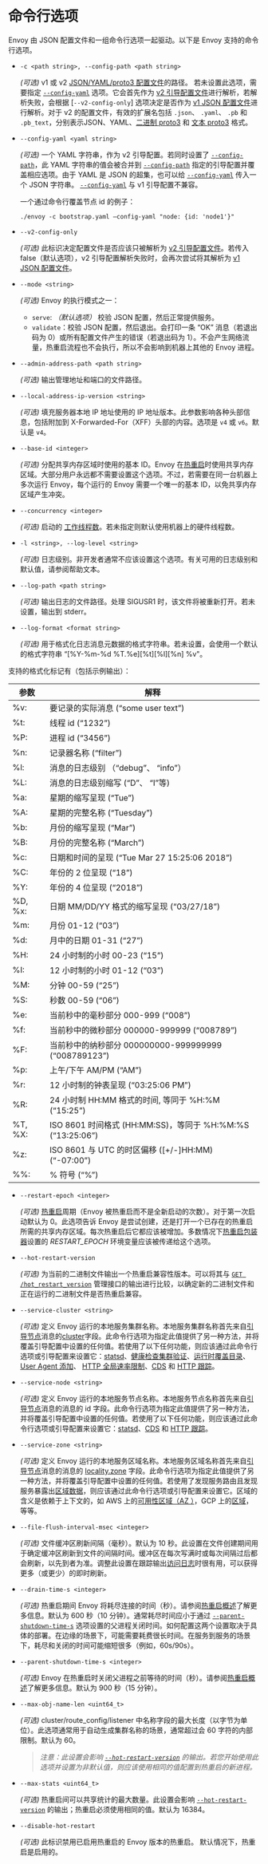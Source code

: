 # 命令行选项

Envoy 由 JSON 配置文件和一组命令行选项一起驱动。以下是 Envoy 支持的命令行选项。

- `-c <path string>, --config-path <path string>`

  *(可选)* v1 或 v2 [JSON/YAML/proto3 配置文件](../configuration/configuration.md#config)的路径。 若未设置此选项，需要指定 [`--config-yaml`](#cmdoption-config-yaml) 选项。它会首先作为 [v2 引导配置文件](../configuration/overview/v2_overview.md#config-overview-v2-bootstrap)进行解析，若解析失败，会根据 [`--v2-config-only`] 选项决定是否作为 [v1 JSON 配置文件](../configuration/overview/v1_overview.md#config-overview-v1)进行解析。对于 v2 的配置文件，有效的扩展名包括 `.json`、 `.yaml`、 `.pb` 和 `.pb_text`，分别表示JSON、YAML、[二进制 proto3](https://developers.google.com/protocol-buffers/docs/encoding) 和 [文本 proto3](https://developers.google.com/protocol-buffers/docs/reference/cpp/google.protobuf.text_format) 格式。

- `--config-yaml <yaml string>`

  *(可选)* 一个 YAML 字符串，作为 v2 引导配置。若同时设置了 [`--config-path`](#cmdoption-c)，此 YAML 字符串的值会被合并到 [`--config-path`](#cmdoption-c) 指定的引导配置并覆盖相应选项。由于 YAML 是 JSON 的超集，也可以给 [`--config-yaml`](#cmdoption-config-yaml) 传入一个 JSON 字符串。 [`--config-yaml`](#cmdoption-config-yaml) 与 v1 引导配置不兼容。

  一个通过命令行覆盖节点 id 的例子：

   `./envoy -c bootstrap.yaml –config-yaml "node: {id: 'node1'}"`

- `--v2-config-only`

  *(可选)* 此标识决定配置文件是否应该只被解析为 [v2 引导配置文件](../configuration/overview/v2_overview.md#config-overview-v2-bootstrap)。若传入 false（默认选项），v2 引导配置解析失败时，会再次尝试将其解析为 [v1 JSON 配置文件](../configuration/overview/v1_overview.md#config-overview-v1)。

- `--mode <string>`

  *(可选)* Envoy 的执行模式之一：

  * `serve`: *（默认选项）* 校验 JSON 配置，然后正常提供服务。
  * `validate`：校验 JSON 配置，然后退出。会打印一条 “OK” 消息（若退出码为 0）或所有配置文件产生的错误（若退出码为 1）。不会产生网络流量，热重启流程也不会执行，所以不会影响到机器上其他的 Envoy 进程。

- `--admin-address-path <path string>`

  *(可选)* 输出管理地址和端口的文件路径。

- `--local-address-ip-version <string>`

  *(可选)* 填充服务器本地 IP 地址使用的 IP 地址版本。此参数影响各种头部信息，包括附加到 X-Forwarded-For（XFF）头部的内容。选项是 `v4` 或 `v6`。默认是 `v4`。

- `--base-id <integer>`

  *(可选)* 分配共享内存区域时使用的基本 ID。Envoy 在[热重启](../intro/arch_overview/hot_restart.md#arch-overview-hot-restart)时使用共享内存区域。大部分用户永远都不需要设置这个选项。不过，若需要在同一台机器上多次运行 Envoy，每个运行的 Envoy 需要一个唯一的基本 ID，以免共享内存区域产生冲突。

- `--concurrency <integer>`

  *(可选)* 启动的 [工作线程数](../intro/arch_overview/threading_model.md#arch-overview-threading)。若未指定则默认使用机器上的硬件线程数。

- `-l <string>, --log-level <string>`

  *(可选)* 日志级别。非开发者通常不应该设置这个选项。有关可用的日志级别和默认值，请参阅帮助文本。

- `--log-path <path string>`

  *(可选)* 输出日志的文件路径。处理 SIGUSR1 时，该文件将被重新打开。若未设置，输出到 stderr。

- `--log-format <format string>`

  *(可选)* 用于格式化日志消息元数据的格式字符串。若未设置，会使用一个默认的格式字符串 “[%Y-%m-%d %T.%e][%t][%l][%n] %v"。

支持的格式化标记有（包括示例输出）：

| 参数  | 解释 |
|---- | ---- |
| %v: | 要记录的实际消息 (“some user text”) |
|%t: | 线程 id (“1232”)|
|%P: | 进程 id (“3456”)|
|%n: | 记录器名称 (“filter”)|
|%l: | 消息的日志级别 （“debug”、 “info”） |
|%L: | 消息的日志级别缩写 (“D”、 “I”等) |
|%a: | 星期的缩写呈现 (“Tue”)|
|%A: | 星期的完整名称 (“Tuesday”)|
|%b: | 月份的缩写呈现 (“Mar”)|
|%B: | 月份的完整名称 (“March”)|
|%c: | 日期和时间的呈现 (“Tue Mar 27 15:25:06 2018”)|
|%C: | 年份的 2 位呈现 (“18”)|
|%Y: | 年份的 4 位呈现 (“2018”)|
|%D, %x: | 日期 MM/DD/YY 格式的缩写呈现 (“03/27/18”)|
|%m: | 月份 01-12 (“03”)|
|%d: | 月中的日期 01-31 (“27”)|
|%H: | 24 小时制的小时 00-23 (“15”)|
|%I: | 12 小时制的小时 01-12 (“03”)|
|%M: | 分钟 00-59 (“25”)|
|%S: | 秒数 00-59 (“06”)|
|%e: | 当前秒中的毫秒部分 000-999 (“008”)|
|%f: | 当前秒中的微秒部分 000000-999999 (“008789”)|
|%F: | 当前秒中的纳秒部分 000000000-999999999 (“008789123”)|
|%p: | 上午/下午 AM/PM (“AM”)|
|%r: | 12 小时制的钟表呈现 (“03:25:06 PM”)|
|%R: | 24 小时制 HH:MM 格式的时间, 等同于 %H:%M (“15:25”)|
|%T, %X: | ISO 8601 时间格式 (HH:MM:SS)，等同于 %H:%M:%S (“13:25:06”) |
|%z: | ISO 8601 与 UTC 的时区偏移 ([+/-]HH:MM) (“-07:00”)|
|%%: | % 符号 (“%”)|

- `--restart-epoch <integer>`

  *(可选)* [热重启](../intro/arch_overview/hot_restart.md#arch-overview-hot-restart)周期（Envoy 被热重启而不是全新启动的次数）。对于第一次启动默认为 0。此选项告诉 Envoy 是尝试创建，还是打开一个已存在的热重启所需的共享内存区域。每次热重启后它都应该被增加。多数情况下[热重启包装器](hot_restarter.md#operations-hot-restarter)设置的 *RESTART_EPOCH* 环境变量应该被传递给这个选项。

- `--hot-restart-version`

  *(可选)* 为当前的二进制文件输出一个热重启兼容性版本。可以将其与 [`GET /hot_restart_version`](admin.md#get--hot_restart_version) 管理接口的输出进行比较，以确定新的二进制文件和正在运行的二进制文件是否热重启兼容。

- `--service-cluster <string>`

  *(可选)* 定义 Envoy 运行的本地服务集群名称。本地服务集群名称首先来自[引导节点](https://www.envoyproxy.io/docs/envoy/latest/api-v2/config/bootstrap/v2/bootstrap.proto#envoy-api-field-config-bootstrap-v2-bootstrap-node)消息的[cluster](https://www.envoyproxy.io/docs/envoy/latest/api-v2/api/v2/core/base.proto#envoy-api-field-core-node-cluster)字段。此命令行选项为指定此值提供了另一种方法，并将覆盖引导配置中设置的任何值。若使用了以下任何功能，则应该通过此命令行选项或引导配置来设置它：[statsd](../intro/arch_overview/statistics.md#arch-overview-statistics)、[健康检查集群验证](https://www.envoyproxy.io/docs/envoy/latest/api-v1/cluster_manager/cluster_hc#config-cluster-manager-cluster-hc-service-name)、[运行时覆盖目录](https://www.envoyproxy.io/docs/envoy/latest/api-v1/runtime#config-runtime-override-subdirectory)、[User Agent 添加](https://www.envoyproxy.io/docs/envoy/latest/api-v1/network_filters/http_conn_man#config-http-conn-man-add-user-agent)、 [HTTP 全局速率限制](../configuration/http_filters/rate_limit_filter.md#config-http-filters-rate-limit)、[CDS](../configuration/cluster_manager/cds.md#config-cluster-manager-cds) 和 [HTTP 跟踪](../intro/arch_overview/tracing.md#arch-overview-tracing)。

- `--service-node <string>`

  *(可选)* 定义 Envoy 运行的本地服务节点名称。本地服务节点名称首先来自[引导节点](https://www.envoyproxy.io/docs/envoy/latest/api-v2/config/bootstrap/v2/bootstrap.proto#envoy-api-field-config-bootstrap-v2-bootstrap-node)消息的消息的 id 字段。此命令行选项为指定此值提供了另一种方法，并将覆盖引导配置中设置的任何值。若使用了以下任何功能，则应该通过此命令行选项或引导配置来设置它：[statsd](../intro/arch_overview/statistics.md#arch-overview-statistics)、[CDS](../configuration/cluster_manager/cds.md#config-cluster-manager-cds) 和 [HTTP 跟踪](../intro/arch_overview/tracing.md#arch-overview-tracing)。

- `--service-zone <string>`

  *(可选)* 定义 Envoy 运行的本地服务区域名称。本地服务区域名称首先来自[引导节点](https://www.envoyproxy.io/docs/envoy/latest/api-v2/config/bootstrap/v2/bootstrap.proto#envoy-api-field-config-bootstrap-v2-bootstrap-node)消息的消息的 [locality.zone](https://www.envoyproxy.io/docs/envoy/latest/api-v2/api/v2/core/base.proto#envoy-api-field-core-locality-zone) 字段。此命令行选项为指定此值提供了另一种方法，并将覆盖引导配置中设置的任何值。若使用了发现服务路由且发现服务暴露出[区域数据](https://www.envoyproxy.io/docs/envoy/latest/api-v1/cluster_manager/sds#config-cluster-manager-sds-api-host-az)，则应该通过此命令行选项或引导配置来设置它。区域的含义是依赖于上下文的，如 AWS 上的[可用性区域（AZ ）](https://docs.aws.amazon.com/AWSEC2/latest/UserGuide/using-regions-availability-zones.html)，GCP 上的[区域](https://cloud.google.com/compute/docs/regions-zones/)，等等。

- `--file-flush-interval-msec <integer>`

  *(可选)* 文件缓冲区刷新间隔（毫秒）。默认为 10 秒。此设置在文件创建期间用于确定缓冲区刷新到文件的间隔时间。缓冲区在每次写满时或每次间隔过后都会刷新，以先到者为准。调整此设置在跟踪输出[访问日志](../intro/arch_overview/access_logging.md#arch-overview-access-logs)时很有用，可以获得更多（或更少）的即时刷新。

- `--drain-time-s <integer>`

  *(可选)* 热重启期间 Envoy 将耗尽连接的时间（秒）。请参阅[热重启概述](../intro/arch_overview/hot_restart.md#arch-overview-hot-restart)了解更多信息。默认为 600 秒（10 分钟）。通常耗尽时间应小于通过 [`--parent-shutdown-time-s`](#cmdoption-parent-shutdown-time-s) 选项设置的父进程关闭时间。如何配置这两个设置取决于具体的部署。在边缘的场景下，可能需要耗费很长时间。在服务到服务的场景下，耗尽和关闭的时间可能缩短很多（例如，60s/90s）。

- `--parent-shutdown-time-s <integer>`

  *(可选)* Envoy 在热重启时关闭父进程之前等待的时间（秒）。请参阅[热重启概述](../intro/arch_overview/hot_restart.md#arch-overview-hot-restart)了解更多信息。默认为 900 秒（15 分钟）。

- `--max-obj-name-len <uint64_t>`

  *(可选)* cluster/route_config/listener 中名称字段的最大长度（以字节为单位）。此选项通常用于自动生成集群名称的场景，通常超过会 60 字符的内部限制。默认为 60。

  > *注意：此设置会影响 [`--hot-restart-version`](#cmdoption-hot-restart-version) 的输出。若您开始使用此选项并设置为非默认值，则应该使用相同的值配置到热重启的新进程。*

- `--max-stats <uint64_t>`

  *(可选)* 热重启间可以共享统计的最大数量。此设置会影响 [`--hot-restart-version`](#cmdoption-hot-restart-version) 的输出；热重启必须使用相同的值。默认为 16384。

- `--disable-hot-restart`

  *(可选)* 此标识禁用已启用热重启的 Envoy 版本的热重启。 默认情况下，热重启是启用的。
